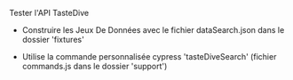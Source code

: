 Tester l'API TasteDive

- Construire les Jeux De Données avec le fichier dataSearch.json dans le dossier 'fixtures'

- Utilise la commande personnalisée cypress 'tasteDiveSearch' (fichier commands.js dans le dossier 'support')
